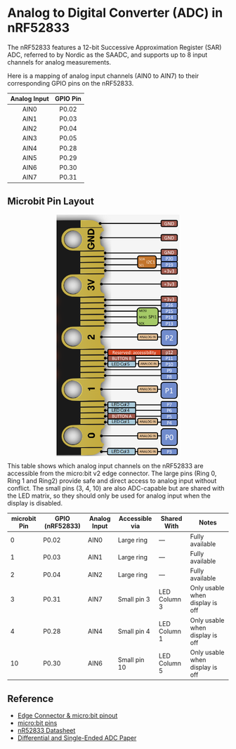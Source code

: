 # Analog to Digital Converter (ADC) in nRF52833

The nRF52833 features a 12-bit Successive Approximation Register (SAR) ADC, referred to by Nordic as the SAADC, and supports up to 8 input channels for analog measurements.

Here is a mapping of analog input channels (AIN0 to AIN7) to their corresponding GPIO pins on the nRF52833.

| Analog Input | GPIO Pin |
| :----------: | :------: |
|     AIN0     |   P0.02  |
|     AIN1     |   P0.03  |
|     AIN2     |   P0.04  |
|     AIN3     |   P0.05  |
|     AIN4     |   P0.28  |
|     AIN5     |   P0.29  |
|     AIN6     |   P0.30  |
|     AIN7     |   P0.31  |


## Microbit Pin Layout

<a href ="../images/edge-connector-2.svg"><img alt="Microbit Edge Connector ADC" style="display: block; margin: auto;height :550px;" src="../images/edge-connector-2.png"/></a>

This table shows which analog input channels on the nRF52833 are accessible from the micro:bit v2 edge connector. The large pins (Ring 0, Ring 1 and Ring2) provide safe and direct access to analog input without conflict. The small pins (3, 4, 10) are also ADC-capable but are shared with the LED matrix, so they should only be used for analog input when the display is disabled.

| microbit Pin   | GPIO (nRF52833) | Analog Input | Accessible via | Shared With  | Notes                           |
| -------------- | --------------- | ------------ | -------------- | ------------ | ------------------------------- |
| 0              | P0.02           | AIN0         | Large ring     | —            | Fully available                 |
| 1              | P0.03           | AIN1         | Large ring     | —            | Fully available                 |
| 2              | P0.04           | AIN2         | Large ring     | —            | Fully available                 |
| 3              | P0.31           | AIN7         | Small pin 3    | LED Column 3 | Only usable when display is off |
| 4              | P0.28           | AIN4         | Small pin 4    | LED Column 1 | Only usable when display is off |
| 10             | P0.30           | AIN6         | Small pin 10   | LED Column 5 | Only usable when display is off |

## Reference
- [Edge Connector & micro:bit pinout](https://tech.microbit.org/hardware/edgeconnector/)
- [micro:bit pins](https://makecode.microbit.org/device/pins)
- [nR52833 Datasheet](https://docs.nordicsemi.com/bundle/ps_nrf52833/page/keyfeatures_html5.html)
- [Differential and Single-Ended ADC Paper](https://ww1.microchip.com/downloads/en/DeviceDoc/Differential-and-Single-Ended-ADC-WhitePaper-DS00003197A.pdf)
